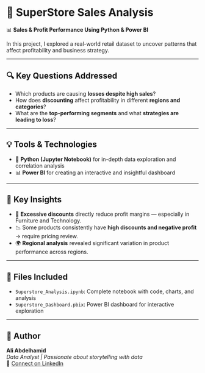 # 🛒 SuperStore Sales Analysis  
📊 **Sales & Profit Performance Using Python & Power BI**

In this project, I explored a real-world retail dataset to uncover patterns that affect profitability and business strategy.

---

## 🔍 Key Questions Addressed

- Which products are causing **losses despite high sales**?
- How does **discounting** affect profitability in different **regions and categories**?
- What are the **top-performing segments** and what **strategies are leading to loss**?

---

## 💡 Tools & Technologies

- 🐍 **Python (Jupyter Notebook)** for in-depth data exploration and correlation analysis  
- 📊 **Power BI** for creating an interactive and insightful dashboard  

---

## 🎯 Key Insights

- 🔻 **Excessive discounts** directly reduce profit margins — especially in Furniture and Technology.
- 📉 Some products consistently have **high discounts and negative profit** → require pricing review.
- 🌍 **Regional analysis** revealed significant variation in product performance across regions.

---

## 📁 Files Included

- `Superstore_Analysis.ipynb`: Complete notebook with code, charts, and analysis
- `Superstore_Dashboard.pbix`: Power BI dashboard for interactive exploration

---

## 🧠 Author

**Ali Abdelhamid**  
_Data Analyst | Passionate about storytelling with data_  
🔗 [Connect on LinkedIn](www.linkedin.com/in/ali-abd-el-hamed-48495b320) 
